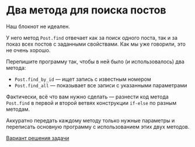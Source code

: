 # Два метода для поиска постов 

Наш блокнот не идеален. 

У него метод `Post.find` отвечает как за поиск одного поста, так и за показ всех постов с заданными свойствами. Как мы уже говорили, это не очень хорошо.

Перепишите программу так, чтобы в ней было (и использовалось) два метода:

* `Post.find_by_id` — ищет запись с известным номером
* `Post.find_all` — показывает все записи с указанными параметрами

<div class="rubyrush-task-hint">

Фактически, всё что вам нужно сделать — разнести код метода `Post.find` в первой и второй ветвях конструкции `if-else` по разным методам. 

Аккуратно передать каждому методу только нужные параметры и переписать основную программу с использованием этих двух методов.

</div>


<div class="rubyrush-task-answer">


<p>
<a href="https://github.com/aristofun/rubyrush-path/tree/master/steps/sqlite-notepad-03/solution/" class="rubyrush-task-solution-link">Вариант решения задачи</a>
</p>

</div>
